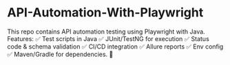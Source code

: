 # API-Automation-With-Playwright
This repo contains API automation testing using Playwright with Java. Features: ✅ Test scripts in Java ✅ JUnit/TestNG for execution ✅ Status code &amp; schema validation ✅ CI/CD integration ✅ Allure reports ✅ Env config ✅ Maven/Gradle for dependencies. 🚀
